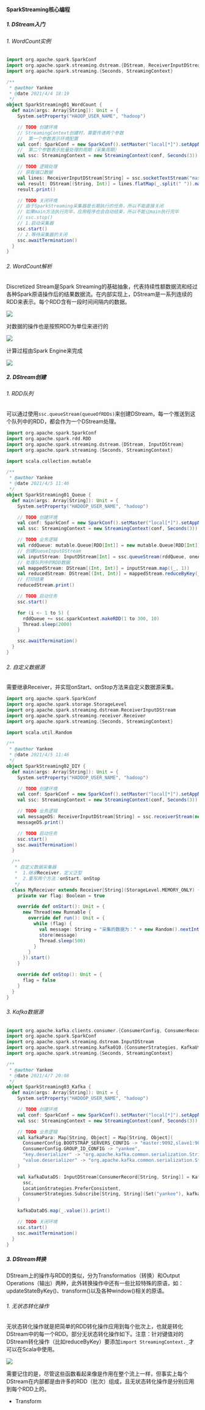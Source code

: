 #### SparkStreaming核心编程

##### 1. DStream入门

###### 1. WordCount实例

```scala
import org.apache.spark.SparkConf
import org.apache.spark.streaming.dstream.{DStream, ReceiverInputDStream}
import org.apache.spark.streaming.{Seconds, StreamingContext}

/**
 * @author Yankee
 * @date 2021/4/4 18:19
 */
object SparkStreaming01_WordCount {
  def main(args: Array[String]): Unit = {
    System.setProperty("HAOOP_USER_NAME", "hadoop")

    // TODO 创建环境
    // StreamingContext创建时，需要传递两个参数
    //  第一个参数表示环境配置
    val conf: SparkConf = new SparkConf().setMaster("local[*]").setAppName(this.getClass.getSimpleName.filter(!_.equals('$')))
    //  第二个参数表示批量处理的周期（采集周期）
    val ssc: StreamingContext = new StreamingContext(conf, Seconds(3))

    // TODO 逻辑处理
    // 获取端口数据
    val lines: ReceiverInputDStream[String] = ssc.socketTextStream("master", 9999)
    val result: DStream[(String, Int)] = lines.flatMap(_.split(" ")).map((_, 1)).reduceByKey(_ + _)
    result.print()

    // TODO 关闭环境
    // 由于SparkStreaming采集器是长期执行的任务，所以不能直接关闭
    // 如果main方法执行完毕，应用程序也会自动结束，所以不能让main执行完毕
    // ssc.stop()
    // 1.启动采集器
    ssc.start()
    // 2.等待采集器的关闭
    ssc.awaitTermination()
  }
}
```

###### 2. WordCount解析

Discretized Stream是Spark Streaming的基础抽象，代表持续性额数据流和经过各种Spark原语操作后的结果数据流。在内部实现上，DStream是一系列连续的RDD来表示。每个RDD含有一段时间间隔内的数据。

![](http://typora-image.test.upcdn.net/images/DStream-RDD.jpg)

对数据的操作也是按照RDD为单位来进行的

![](http://typora-image.test.upcdn.net/images/DStream-RDD-Line.jpg)

计算过程由Spark Engine来完成

![](http://typora-image.test.upcdn.net/images/DStream-SparkEngine.jpg)

##### 2. DStream创建

###### 1. RDD队列

可以通过使用`ssc.queueStream(queueOfRDDs)`来创建DStream，每一个推送到这个队列中的RDD，都会作为一个DStream处理。

```scala
import org.apache.spark.SparkConf
import org.apache.spark.rdd.RDD
import org.apache.spark.streaming.dstream.{DStream, InputDStream}
import org.apache.spark.streaming.{Seconds, StreamingContext}

import scala.collection.mutable

/**
 * @author Yankee
 * @date 2021/4/5 11:46
 */
object SparkStreaming01_Queue {
  def main(args: Array[String]): Unit = {
    System.setProperty("HADOOP_USER_NAME", "hadoop")

    // TODO 创建环境
    val conf: SparkConf = new SparkConf().setMaster("local[*]").setAppName(this.getClass.getSimpleName.filter(!_.equals('$')))
    val ssc: StreamingContext = new StreamingContext(conf, Seconds(3))

    // TODO 业务逻辑
    val rddQueue: mutable.Queue[RDD[Int]] = new mutable.Queue[RDD[Int]]()
    // 创建QueueInputDStream
    val inputStream: InputDStream[Int] = ssc.queueStream(rddQueue, oneAtATime = false)
    // 处理队列中的RDD数据
    val mappedStream: DStream[(Int, Int)] = inputStream.map((_, 1))
    val reducedStream: DStream[(Int, Int)] = mappedStream.reduceByKey(_ + _)
    // 打印结果
    reducedStream.print()

    // TODO 启动任务
    ssc.start()

    for (i <- 1 to 5) {
      rddQueue += ssc.sparkContext.makeRDD(1 to 300, 10)
      Thread.sleep(2000)
    }

    ssc.awaitTermination()
  }
}
```

###### 2. 自定义数据源

需要继承Receiver，并实现onStart、onStop方法来自定义数据源采集。

```scala
import org.apache.spark.SparkConf
import org.apache.spark.storage.StorageLevel
import org.apache.spark.streaming.dstream.ReceiverInputDStream
import org.apache.spark.streaming.receiver.Receiver
import org.apache.spark.streaming.{Seconds, StreamingContext}

import scala.util.Random

/**
 * @author Yankee
 * @date 2021/4/5 11:46
 */
object SparkStreaming02_DIY {
  def main(args: Array[String]): Unit = {
    System.setProperty("HADOOP_USER_NAME", "hadoop")

    // TODO 创建环境
    val conf: SparkConf = new SparkConf().setMaster("local[*]").setAppName(this.getClass.getSimpleName.filter(!_.equals('$')))
    val ssc: StreamingContext = new StreamingContext(conf, Seconds(3))

    // TODO 业务逻辑
    val messageDS: ReceiverInputDStream[String] = ssc.receiverStream(new MyReceiver)
    messageDS.print()

    // TODO 启动任务
    ssc.start()
    ssc.awaitTermination()
  }

  /**
   * 自定义数据采集器
   *  1.继承Receiver，定义泛型
   *  2.重写两个方法：onStart、onStop
   */
  class MyReceiver extends Receiver[String](StorageLevel.MEMORY_ONLY) {
    private var flag: Boolean = true

    override def onStart(): Unit = {
      new Thread(new Runnable {
        override def run(): Unit = {
          while (flag) {
            val message: String = "采集的数据为：" + new Random().nextInt(10).toString
            store(message)
            Thread.sleep(500)
          }
        }
      }).start()
    }

    override def onStop(): Unit = {
      flag = false
    }
  }
}
```

###### 3. Kafka数据源

```scala
import org.apache.kafka.clients.consumer.{ConsumerConfig, ConsumerRecord}
import org.apache.spark.SparkConf
import org.apache.spark.streaming.dstream.InputDStream
import org.apache.spark.streaming.kafka010.{ConsumerStrategies, KafkaUtils, LocationStrategies}
import org.apache.spark.streaming.{Seconds, StreamingContext}

/**
 * @author Yankee
 * @date 2021/4/7 20:08
 */
object SparkStreaming03_Kafka {
  def main(args: Array[String]): Unit = {
    System.setProperty("HADOOP_USER_NAME", "hadoop")

    // TODO 创建环境
    val conf: SparkConf = new SparkConf().setMaster("local[*]").setAppName(this.getClass.getSimpleName.filter(!_.equals('$')))
    val ssc: StreamingContext = new StreamingContext(conf, Seconds(3))

    // TODO 业务逻辑
    val kafkaPara: Map[String, Object] = Map[String, Object](
      ConsumerConfig.BOOTSTRAP_SERVERS_CONFIG -> "master:9092,slave1:9092,slave2:9092",
      ConsumerConfig.GROUP_ID_CONFIG -> "yankee",
      "key.deserializer" -> "org.apache.kafka.common.serialization.StringDeserializer",
      "value.deserializer" -> "org.apache.kafka.common.serialization.StringDeserializer"
    )

    val kafkaDataDS: InputDStream[ConsumerRecord[String, String]] = KafkaUtils.createDirectStream[String, String](
      ssc,
      LocationStrategies.PreferConsistent,
      ConsumerStrategies.Subscribe[String, String](Set("yankee"), kafkaPara)
    )

    kafkaDataDS.map(_.value()).print()

    // TODO 关闭环境
    ssc.start()
    ssc.awaitTermination()
  }
}
```

##### 3. DStream转换

DStream上的操作与RDD的类似，分为Transformatios（转换）和Output Operations（输出）两种，此外转换操作中还有一些比较特殊的原语，如：updateStateByKey()、transform()以及各种window()相关的原语。

###### 1. 无状态转化操作

无状态转化操作就是把简单的RDD转化操作应用到每个批次上，也就是转化DStream中的每一个RDD。部分无状态转化操作如下。注意：针对键值对的DStream转化操作（比如reduceByKey）要添加`import StreamingContext._`才可以在Scala中使用。

![](http://typora-image.test.upcdn.net/images/SparkStreaming%E6%97%A0%E7%8A%B6%E6%80%81%E5%8E%9F%E8%AF%AD.png)

需要记住的是，尽管这些函数看起来像是作用在整个流上一样，但事实上每个DStream在内部都是由许多的RDD（批次）组成，且无状态转化操作是分别应用到每个RDD上的。

- Transform